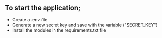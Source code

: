 ## To start the application;

- Create a .env file
- Generate a new secret key and save with the variable ("SECRET_KEY")
- Install the modules in the requirements.txt file